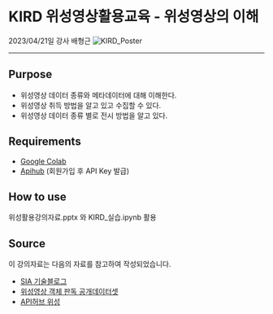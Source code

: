 # KIRD 위성영상활용교육 - 위성영상의 이해
2023/04/21일 강사 배형근
![KIRD_Poster](https://user-images.githubusercontent.com/76417472/234182294-e04b6161-cf5c-4eae-b682-244a08dbdc24.png)
______________________________________________________________________

## Purpose
- 위성영상 데이터 종류와 메타데이터에 대해 이해한다.
- 위성영상 취득 방법을 알고 있고 수집할 수 있다.
- 위성영상 데이터 종류 별로 전시 방법을 알고 있다.


## Requirements

- [Google Colab](https://colab.research.google.com/)
- [Apihub](https://apihub.kma.go.kr) (회원가입 후 API Key 발급)

## How to use

위성활용강의자료.pptx 와 KIRD_실습.ipynb 활용

## Source

이 강의자료는 다음의 자료를 참고하여 작성되었습니다.

- [SIA 기술블로그](https://blog.si-analytics.ai/)
- [위성영상 객체 판독 공개데이터셋](https://aihub.or.kr/aihubdata/data/view.do?currMenu=115&topMenu=100&aihubDataSe=realm&dataSetSn=73)
- [API허브 위성](https://apihub.kma.go.kr/)
